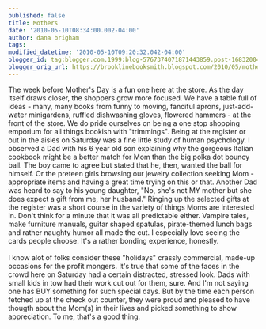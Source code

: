 ```yaml
---
published: false
title: Mothers
date: '2010-05-10T08:34:00.002-04:00'
author: dana brigham
tags: 
modified_datetime: '2010-05-10T09:20:32.042-04:00'
blogger_id: tag:blogger.com,1999:blog-5767374071871443859.post-1683200494600302085
blogger_orig_url: https://brooklinebooksmith.blogspot.com/2010/05/mothers.html
---
```


The week before Mother's Day is a fun one here at the store.  As the day itself draws closer, the shoppers grow more focused.  We have a table full of ideas - many, many books from funny to moving, fanciful aprons, just-add-water minigardens, ruffled dishwashing gloves, flowered hammers - at the front of the store.  We do pride ourselves on being a one stop shopping emporium for all things bookish with "trimmings".  Being at the register or out in the aisles on Saturday was a fine little study of human psychology.  I observed a Dad with his 6 year old son explaining why the gorgeous Italian cookbook might be a better match for Mom than the big polka dot bouncy ball.  The boy came to agree but stated that he, then, wanted the ball for himself.  Or the preteen girls browsing our jewelry collection seeking Mom -appropriate items and having a great time trying on this or that.  Another Dad was heard to say to his young daughter, "No, she's not MY mother but she does expect a gift from me, her husband."  Ringing up the selected gifts at the register was a short course in the variety of things Moms are interested in.  Don't think for a minute that it was all predictable either.  Vampire tales, make furniture manuals, guitar shaped spatulas,  pirate-themed lunch bags and rather naughty humor all made the cut.  I especially love seeing the cards people choose.  It's  a rather bonding experience, honestly.<br /><br />I know alot of folks consider these "holidays"  crassly commercial, made-up occasions for the profit mongers.  It's true that some of the faces in the crowd here on Saturday had a certain distracted, stressed look.   Dads with small kids in tow had their work cut out for them, sure.  And I'm not saying one has BUY something for such special days. But by the time each person fetched up at the check out counter, they were proud and pleased to have thougth about the Mom(s) in their lives and picked something to show appreciation.   To me, that's a good thing.